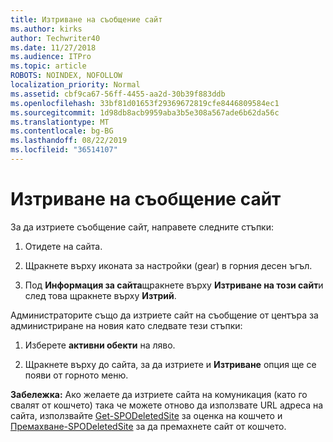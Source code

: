 ```yaml
---
title: Изтриване на съобщение сайт
ms.author: kirks
author: Techwriter40
ms.date: 11/27/2018
ms.audience: ITPro
ms.topic: article
ROBOTS: NOINDEX, NOFOLLOW
localization_priority: Normal
ms.assetid: cbf9ca67-56ff-4455-aa2d-30b39f883ddb
ms.openlocfilehash: 33bf81d01653f29369672819cfe8446809584ec1
ms.sourcegitcommit: 1d98db8acb9959aba3b5e308a567ade6b62da56c
ms.translationtype: MT
ms.contentlocale: bg-BG
ms.lasthandoff: 08/22/2019
ms.locfileid: "36514107"
---
```

# <a name="delete-a-communication-site"></a>Изтриване на съобщение сайт

За да изтриете съобщение сайт, направете следните стъпки: 
  
1. Отидете на сайта. 
  
2. Щракнете върху иконата за настройки (gear) в горния десен ъгъл. 
  
3. Под **Информация за сайта**щракнете върху **Изтриване на този сайт**и след това щракнете върху **Изтрий**. 
  
Администраторите също да изтриете сайт на съобщение от центъра за администриране на новия като следвате тези стъпки: 
  
1. Изберете **активни обекти** на ляво. 
  
2. Щракнете върху до сайта, за да изтриете и **Изтриване** опция ще се появи от горното меню. 
  
 **Забележка:** Ако желаете да изтриете сайта на комуникация (като го свалят от кошчето) така че можете отново да използвате URL адреса на сайта, използвайте [Get-SPODeletedSite](https://aka.ms/Get-SPODeletedSite) за оценка на кошчето и [Премахване-SPODeletedSite](https://aka.ms/Remove-SPODeletedSite) за да премахнете сайт от кошчето. 
  

